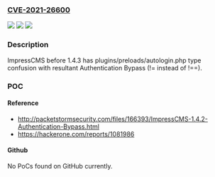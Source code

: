### [CVE-2021-26600](https://cve.mitre.org/cgi-bin/cvename.cgi?name=CVE-2021-26600)
![](https://img.shields.io/static/v1?label=Product&message=n%2Fa&color=blue)
![](https://img.shields.io/static/v1?label=Version&message=n%2Fa&color=blue)
![](https://img.shields.io/static/v1?label=Vulnerability&message=n%2Fa&color=brighgreen)

### Description

ImpressCMS before 1.4.3 has plugins/preloads/autologin.php type confusion with resultant Authentication Bypass (!= instead of !==).

### POC

#### Reference
- http://packetstormsecurity.com/files/166393/ImpressCMS-1.4.2-Authentication-Bypass.html
- https://hackerone.com/reports/1081986

#### Github
No PoCs found on GitHub currently.

